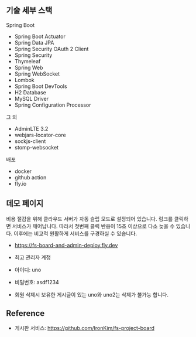 ## 기술 세부 스택

Spring Boot

* Spring Boot Actuator
* Spring Data JPA
* Spring Security OAuth 2 Client
* Spring Security
* Thymeleaf
* Spring Web
* Spring WebSocket
* Lombok
* Spring Boot DevTools
* H2 Database
* MySQL Driver
* Spring Configuration Processor

그 외

* AdminLTE 3.2
* webjars-locator-core
* sockjs-client
* stomp-websocket

배포
* docker
* github action
* fly.io

## 데모 페이지

비용 절감을 위해 클라우드 서버가 자동 슬립 모드로 설정되어 있습니다. 링크를 클릭하면 서비스가 깨어납니다. 따라서 첫번째 클릭 반응이 15초 이상으로 다소 늦을 수 있습니다.
이후에는 비교적 원활하게 서비스를 구경하실 수 있습니다.

*  https://fs-board-and-admin-deploy.fly.dev

* 최고 관리자 계정
* 아이디: uno
* 비밀번호: asdf1234

* 회원 삭제시 보유한 게시글이 있는 uno와 uno2는 삭제가 불가능 합니다.

## Reference

* 게시판 서비스: https://github.com/IronKim/fs-project-board
